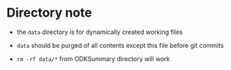 # Directory note

- the `data`  directory is for dynamically created working files

- `data` should be purged of all contents except this file before git commits

- `rm -rf data/*` from ODKSummary directory will work
